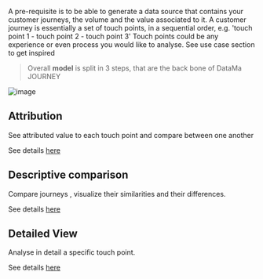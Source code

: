 ---
---

A pre-requisite is to be able to generate a data source that contains your customer journeys, the volume and the value associated to it.
A customer journey is essentially a set of touch points, in a sequential order, e.g. 'touch point 1 - touch point 2 - touch point 3'
Touch points could be any experience or even process you would like to analyse. See use case section to get inspired

> Overall **model** is split in 3 steps, that are the back bone of DataMa JOURNEY

![image]({{site.url}}/{{site.baseurl}}/core_app/journey/model/images/model.png)

## Attribution
See attributed value to each touch point and compare between one another

See details [here]({{site.url}}/{{site.baseurl}}/core_app/journey/web_application/dashboard/attribution.md)

## Descriptive comparison
Compare journeys , visualize their similarities and their differences.

See details [here]({{site.url}}/{{site.baseurl}}/core_app/journey/web_application/dashboard/descriptive_comparison.md)

## Detailed View
Analyse in detail a specific touch point.

See details [here]({{site.url}}/{{site.baseurl}}/core_app/journey/web_application/dashboard/detailed_view.md)
